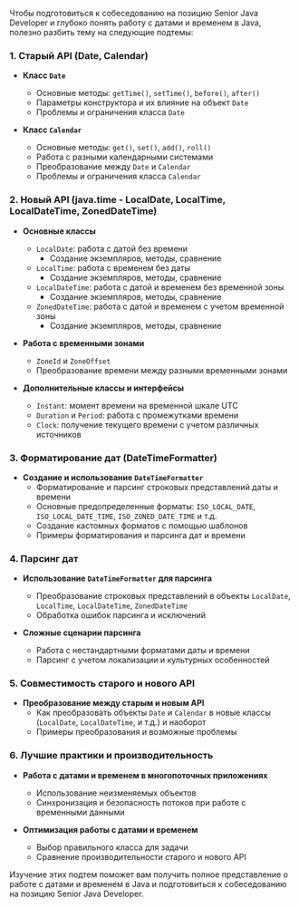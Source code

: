 Чтобы подготовиться к собеседованию на позицию Senior Java Developer и глубоко понять работу с датами и временем в Java, полезно разбить тему на следующие подтемы:

### 1. Старый API (Date, Calendar)

- **Класс `Date`**
    - Основные методы: `getTime()`, `setTime()`, `before()`, `after()`
    - Параметры конструктора и их влияние на объект `Date`
    - Проблемы и ограничения класса `Date`

- **Класс `Calendar`**
    - Основные методы: `get()`, `set()`, `add()`, `roll()`
    - Работа с разными календарными системами
    - Преобразование между `Date` и `Calendar`
    - Проблемы и ограничения класса `Calendar`

### 2. Новый API (java.time - LocalDate, LocalTime, LocalDateTime, ZonedDateTime)

- **Основные классы**
    - `LocalDate`: работа с датой без времени
        - Создание экземпляров, методы, сравнение
    - `LocalTime`: работа с временем без даты
        - Создание экземпляров, методы, сравнение
    - `LocalDateTime`: работа с датой и временем без временной зоны
        - Создание экземпляров, методы, сравнение
    - `ZonedDateTime`: работа с датой и временем с учетом временной зоны
        - Создание экземпляров, методы, сравнение

- **Работа с временными зонами**
    - `ZoneId` и `ZoneOffset`
    - Преобразование времени между разными временными зонами

- **Дополнительные классы и интерфейсы**
    - `Instant`: момент времени на временной шкале UTC
    - `Duration` и `Period`: работа с промежутками времени
    - `Clock`: получение текущего времени с учетом различных источников

### 3. Форматирование дат (DateTimeFormatter)

- **Создание и использование `DateTimeFormatter`**
    - Форматирование и парсинг строковых представлений даты и времени
    - Основные предопределенные форматы: `ISO_LOCAL_DATE`, `ISO_LOCAL_DATE_TIME`, `ISO_ZONED_DATE_TIME` и т.д.
    - Создание кастомных форматов с помощью шаблонов
    - Примеры форматирования и парсинга дат и времени

### 4. Парсинг дат

- **Использование `DateTimeFormatter` для парсинга**
    - Преобразование строковых представлений в объекты `LocalDate`, `LocalTime`, `LocalDateTime`, `ZonedDateTime`
    - Обработка ошибок парсинга и исключений

- **Сложные сценарии парсинга**
    - Работа с нестандартными форматами даты и времени
    - Парсинг с учетом локализации и культурных особенностей

### 5. Совместимость старого и нового API

- **Преобразование между старым и новым API**
    - Как преобразовать объекты `Date` и `Calendar` в новые классы (`LocalDate`, `LocalDateTime`, и т.д.) и наоборот
    - Примеры преобразования и возможные проблемы

### 6. Лучшие практики и производительность

- **Работа с датами и временем в многопоточных приложениях**
    - Использование неизменяемых объектов
    - Синхронизация и безопасность потоков при работе с временными данными

- **Оптимизация работы с датами и временем**
    - Выбор правильного класса для задачи
    - Сравнение производительности старого и нового API

Изучение этих подтем поможет вам получить полное представление о работе с датами и временем в Java и подготовиться к собеседованию на позицию Senior Java Developer.